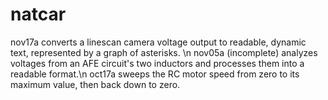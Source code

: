 # natcar

nov17a converts a linescan camera voltage output to readable, dynamic text, represented by a graph of asterisks. \n
nov05a (incomplete) analyzes voltages from an AFE circuit's two inductors and processes them into a readable format.\n
oct17a sweeps the RC motor speed from zero to its maximum value, then back down to zero.
